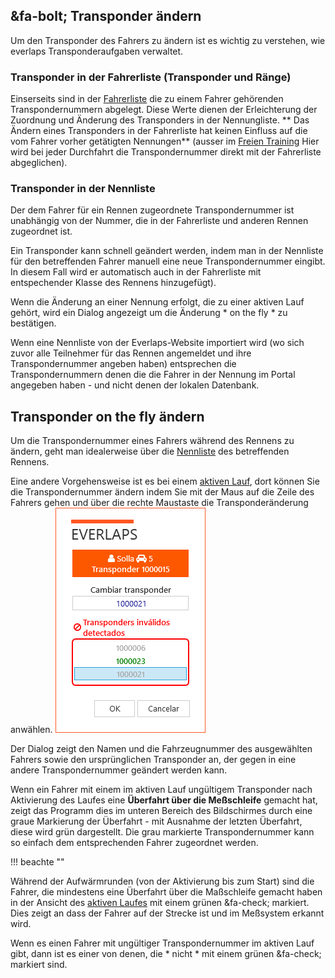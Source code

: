 ## &fa-bolt; Transponder ändern

Um den Transponder des Fahrers zu ändern ist es wichtig zu verstehen, wie everlaps Transponderaufgaben verwaltet.

### Transponder in der Fahrerliste (Transponder und Ränge)

Einserseits sind in der [Fahrerliste](../user-guide/drivers.md) die zu einem Fahrer gehörenden Transpondernummern abgelegt. Diese Werte dienen der Erleichterung der Zuordnung und Änderung des Transponders in der Nennungliste. ** Das Ändern eines Transponders in der Fahrerliste hat keinen Einfluss auf die vom Fahrer vorher getätigten Nennungen** (ausser im [Freien Training](../race-formats/free-practice.md) Hier wird bei jeder Durchfahrt die Transpondernummer direkt mit der Fahrerliste abgeglichen).

### Transponder in der Nennliste

Der dem Fahrer für ein Rennen zugeordnete Transpondernummer ist unabhängig von der Nummer, die in der Fahrerliste und anderen Rennen zugeordnet ist.

Ein Transponder kann schnell geändert werden, indem man in der Nennliste für den betreffenden Fahrer manuell eine neue Transpondernummer eingibt. In diesem Fall wird er automatisch auch in der Fahrerliste mit entspechender Klasse des Rennens hinzugefügt).

Wenn die Änderung an einer Nennung erfolgt, die zu einer aktiven Lauf gehört, wird ein Dialog angezeigt um die Änderung * on the fly * zu bestätigen.

Wenn eine Nennliste von der Everlaps-Website importiert wird (wo sich zuvor alle Teilnehmer für das Rennen angemeldet und ihre Transpondernummer angeben haben) entsprechen die Transpondernummern denen die die Fahrer in der Nennung im Portal angegeben haben - und nicht denen der lokalen Datenbank.

## Transponder on the fly ändern

Um die Transpondernummer eines Fahrers während des Rennens zu ändern, geht man idealerweise über die [Nennliste](../user-guide/races.md#inscripciones) des betreffenden Rennens. 

Eine andere Vorgehensweise ist es bei einem [aktiven Lauf](../user-guide/heats.md#situacion-de-la-manga-activa), dort können Sie die Transpondernummer ändern indem Sie mit der Maus auf die Zeile des Fahrers gehen und über die rechte Maustaste die Transponderänderung anwählen.
![Transponder ändern](../img/changetransponder.png)

Der Dialog zeigt den Namen und die Fahrzeugnummer des ausgewählten Fahrers sowie den ursprünglichen Transponder an, der gegen in eine andere Transpondernummer geändert werden kann.

Wenn ein Fahrer mit einem im aktiven Lauf ungültigem Transponder nach Aktivierung des Laufes eine **Überfahrt über die Meßschleife** gemacht hat, zeigt das Programm dies im unteren Bereich des Bildschirmes durch eine graue Markierung der Überfahrt - mit Ausnahme der letzten Überfahrt, diese wird grün dargestellt. Die grau markierte Transpondernummer kann so einfach dem entsprechenden Fahrer zugeordnet werden.


!!! beachte ""

Während der Aufwärmrunden (von der Aktivierung bis zum Start) sind die Fahrer, die mindestens eine Überfahrt über die Maßschleife gemacht haben in der Ansicht des [aktiven Laufes](../user-guide/heats.md#situacion-de-la-manga-activa) mit einem grünen &fa-check; markiert. Dies zeigt an dass der Fahrer auf der Strecke ist und im Meßsystem erkannt wird.

Wenn es einen Fahrer mit ungültiger Transpondernummer im aktiven Lauf gibt, dann ist es einer von denen, die * nicht * mit einem grünen &fa-check; markiert sind.

